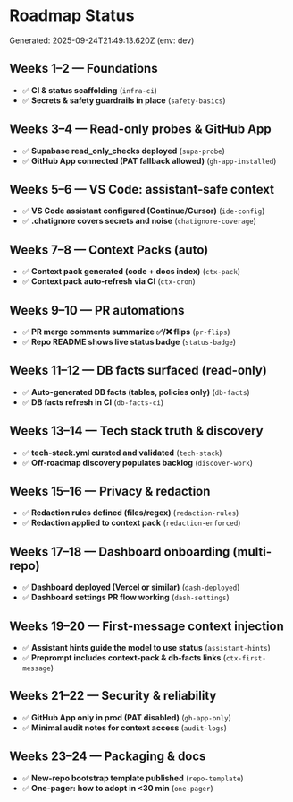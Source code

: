 # Roadmap Status

Generated: 2025-09-24T21:49:13.620Z (env: dev)

## Weeks 1–2 — Foundations
- ✅ **CI & status scaffolding** (`infra-ci`)
- ✅ **Secrets & safety guardrails in place** (`safety-basics`)

## Weeks 3–4 — Read-only probes & GitHub App
- ✅ **Supabase read_only_checks deployed** (`supa-probe`)
- ✅ **GitHub App connected (PAT fallback allowed)** (`gh-app-installed`)

## Weeks 5–6 — VS Code: assistant-safe context
- ✅ **VS Code assistant configured (Continue/Cursor)** (`ide-config`)
- ✅ **.chatignore covers secrets and noise** (`chatignore-coverage`)

## Weeks 7–8 — Context Packs (auto)
- ✅ **Context pack generated (code + docs index)** (`ctx-pack`)
- ✅ **Context pack auto-refresh via CI** (`ctx-cron`)

## Weeks 9–10 — PR automations
- ✅ **PR merge comments summarize ✅/❌ flips** (`pr-flips`)
- ✅ **Repo README shows live status badge** (`status-badge`)

## Weeks 11–12 — DB facts surfaced (read-only)
- ✅ **Auto-generated DB facts (tables, policies only)** (`db-facts`)
- ✅ **DB facts refresh in CI** (`db-facts-ci`)

## Weeks 13–14 — Tech stack truth & discovery
- ✅ **tech-stack.yml curated and validated** (`tech-stack`)
- ✅ **Off-roadmap discovery populates backlog** (`discover-work`)

## Weeks 15–16 — Privacy & redaction
- ✅ **Redaction rules defined (files/regex)** (`redaction-rules`)
- ✅ **Redaction applied to context pack** (`redaction-enforced`)

## Weeks 17–18 — Dashboard onboarding (multi-repo)
- ✅ **Dashboard deployed (Vercel or similar)** (`dash-deployed`)
- ✅ **Dashboard settings PR flow working** (`dash-settings`)

## Weeks 19–20 — First-message context injection
- ✅ **Assistant hints guide the model to use status** (`assistant-hints`)
- ✅ **Preprompt includes context-pack & db-facts links** (`ctx-first-message`)

## Weeks 21–22 — Security & reliability
- ✅ **GitHub App only in prod (PAT disabled)** (`gh-app-only`)
- ✅ **Minimal audit notes for context access** (`audit-logs`)

## Weeks 23–24 — Packaging & docs
- ✅ **New-repo bootstrap template published** (`repo-template`)
- ✅ **One-pager: how to adopt in <30 min** (`one-pager`)

